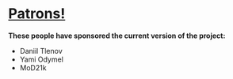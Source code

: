 # [Patrons!](https://www.patreon.com/bePatron?c=243288)
**These people have sponsored the current version of the project:**
- Daniil Tlenov
- Yami Odymel
- MoD21k
